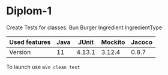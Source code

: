 # Diplom-1
Create Tests for classes:
Bun
Burger
Ingredient
IngredientType

| Used features | Java | JUnit  | Mockito | Jacoco  | 
|---------------|-----|-----|-------------|-----|
| Version       | 11 | 4.13.1 | 3.12.4 | 0.8.7 | 

To launch use `mvn clean test`

